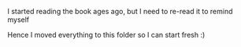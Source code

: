 I started reading the book ages ago, but I need to re-read it to remind myself

Hence I moved everything to this folder so I can start fresh :)